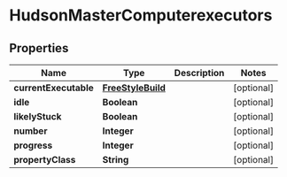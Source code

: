 

# HudsonMasterComputerexecutors


## Properties

| Name | Type | Description | Notes |
|------------ | ------------- | ------------- | -------------|
|**currentExecutable** | [**FreeStyleBuild**](FreeStyleBuild.md) |  |  [optional] |
|**idle** | **Boolean** |  |  [optional] |
|**likelyStuck** | **Boolean** |  |  [optional] |
|**number** | **Integer** |  |  [optional] |
|**progress** | **Integer** |  |  [optional] |
|**propertyClass** | **String** |  |  [optional] |



